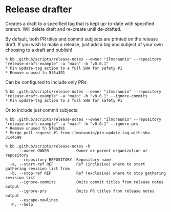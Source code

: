 # Release drafter

Creates a draft to a specified tag that is kept up-to-date with specified branch. Will delete draft and re-create until de-drafted.

By default, both PR titles and commit subjects are printed on the release draft. If you wish to make a release, just add a tag and subject of your own choosing to a draft and publish!

```
% bb .github/scripts/release-notes --owner "ilmoraunio" --repository "release-draft-example" -a "main" -b "v0.0.1"
* Pin update-tag action to a full SHA for safety #1
* Remove unused fn 5f8a391
```

Can be configured to include only PRs:

```
% bb .github/scripts/release-notes --owner "ilmoraunio" --repository "release-draft-example" -a "main" -b "v0.0.1" --ignore-commits
* Pin update-tag action to a full SHA for safety #1
```

Or to include just commit subjects:

```
% bb .github/scripts/release-notes --owner "ilmoraunio" --repository "release-draft-example" -a "main" -b "v0.0.1" --ignore-prs
* Remove unused fn 5f8a391
* Merge pull request #1 from ilmoraunio/pin-update-tag-with-sha 31c4689
```

```
% bb .github/scripts/release-notes -h
      --owner OWNER            Owner or parent organization or repository
      --repository REPOSITORY  Repository name
  -a, --start-ref REF          Ref (inclusive) where to start gathering revision list from
  -b, --stop-ref REF           Ref (exclusive) where to stop gathering revision list
      --ignore-commits         Omits commit titles from release notes output
      --ignore-prs             Omits PR titles from release notes output
      --escape-newlines
  -h, --help
```
